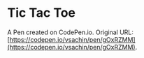 # Tic Tac Toe

A Pen created on CodePen.io. Original URL: [https://codepen.io/vsachin/pen/gOxRZMM](https://codepen.io/vsachin/pen/gOxRZMM).


